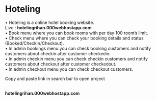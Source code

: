 # Hoteling
•	Hoteling is a online hotel booking website.<br>
    Live : <b>hotelingrihan.000webhostapp.com</b><br>
•	Book menu where you can book rooms with per day 100 room’s limit.<br>
•	Check menu where you can check your booking details and status (Booked/Checkin/Checkout).<br>
•	In admin bookings menu you can check booking customers and notify customers about checkin after customer checkedin.<br>
•	In admin checkin menu you can check checkin customers and notify customers about checkout after customer checkedout.<br>
•	In admin checkout menu you can check checkout customers.<br>
<p>Copy and paste link in search bar to open project</p><br>
<b>hotelingrihan.000webhostapp.com</b><br>



